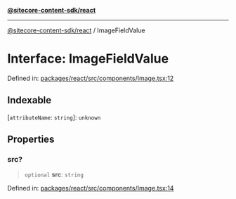 [**@sitecore-content-sdk/react**](../README.md)

***

[@sitecore-content-sdk/react](../README.md) / ImageFieldValue

# Interface: ImageFieldValue

Defined in: [packages/react/src/components/Image.tsx:12](https://github.com/Sitecore/xmc-jss-dev/blob/f62fda45ad3407dd6bbe9ef6536a99934293651e/packages/react/src/components/Image.tsx#L12)

## Indexable

\[`attributeName`: `string`\]: `unknown`

## Properties

### src?

> `optional` **src**: `string`

Defined in: [packages/react/src/components/Image.tsx:14](https://github.com/Sitecore/xmc-jss-dev/blob/f62fda45ad3407dd6bbe9ef6536a99934293651e/packages/react/src/components/Image.tsx#L14)
